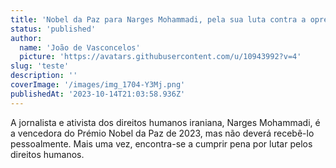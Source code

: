 ```yaml
---
title: 'Nobel da Paz para Narges Mohammadi, pela sua luta contra a opressão das mulheres no Irão'
status: 'published'
author:
  name: 'João de Vasconcelos'
  picture: 'https://avatars.githubusercontent.com/u/10943992?v=4'
slug: 'teste'
description: ''
coverImage: '/images/img_1704-Y3Mj.png'
publishedAt: '2023-10-14T21:03:58.936Z'
---
```


A jornalista e ativista dos direitos humanos iraniana, Narges Mohammadi, é a vencedora do Prémio Nobel da Paz de 2023, mas não deverá recebê-lo pessoalmente. Mais uma vez, encontra-se a cumprir pena por lutar pelos direitos humanos.

